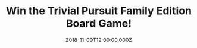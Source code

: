 ---
campaign-uuid: "c-a2f7e0b7-8c49-4a7d-a529-58e03df881ea"
type: "Competition"
category: "Entertainment"
date: "2018-11-09T12:00:00.000Z"
end-date: "2018-12-09T23:59:00.000Z"
disable-form: false
is_promoted: false
has_entry_page: true
title: "Win the Trivial Pursuit Family Edition Board Game!"
competition-description: "<p>Christmas is finally here and you know what does it mean?\
  \ YES, family time! There’s nothing better than spending quality time with your\
  \ loved ones and we have the best option for you, we are giving away the fun and\
  \ enjoyable Trivial Pursuit Family Edition board game for you to win!</p>\r\n<p>Want\
  \ it? Click below for a chance to win.</p>"
hero-header: "Win the Trivial Pursuit Family Edition Board Game!"
terms-confirmation: "N/A"
banner-img: "https://assets.expresslyapp.com/asset-35c923a0-e2c4-4908-b527-42de475ac23b.jpg"
logo-left-href: "aaa.nme.com"
logo-left-image: "https://assets.expresslyapp.com/asset-6db42909-8824-4640-8ea2-e93ccc245e9b.jpg"
logo-left-title: "NME AAA"
bg-image-hero: "https://assets.expresslyapp.com/asset-1f23d118-95cd-4b2a-814f-59666270868e.jpg"
bg-image-first: "https://assets.expresslyapp.com/asset-0ef7dc5c-1a1f-43b0-8c34-72d036ac5e57.jpg"
section1-content: "<p>Kids, parents, grandparents, neighbours: everyone plays together.\
  \ With 1,200 questions for kids and 1,200 questions for adults, Trivial Pursuit\
  \ Family Edition mixes laughter, learning, and lots of fun! Choose Geography, Entertainment,\
  \ History, Arts & Literature, Science & Nature, or Sports & Leisure and show off\
  \ what you know. Which of these buildings weighs the most — Great Pyramid, Eiffel\
  \ Tower, or Empire State Building? Which Leonardo da Vinci painting is famous for\
  \ its smile? Trivial Pursuit Family Edition questions are just right.</p>\r\n<p>Enter\
  \ the form below for a chance to win and get ready to challenge your kids and family\
  \ to a game and find out who is the trivia champ!</p>\r\n<p>Good luck!</p>"
entry-title: "Win the Trivial Pursuit Family Edition Board Game!"
entry-content: "Enter the draw to win the Trivial Pursuit Family Edition Board Game\
  \ by completing the form below before 23:59 on 9th of December 2018."
has-winner: false
prize-description: "The Trivial Pursuit Family Edition Board Game."
special-conditions: "Multiple entries are allowed up to one every day.\r\nThis competition\
  \ is also available on: http://club.expressly.io/competitons/trivial-pursuit-family-edition-board-game"
country-restrictions:
- "GB"
---